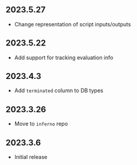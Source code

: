 ## 2023.5.27
* Change representation of script inputs/outputs

## 2023.5.22
* Add support for tracking evaluation info

## 2023.4.3
* Add `terminated` column to DB types

## 2023.3.26
* Move to `inferno` repo

## 2023.3.6
* Initial release
